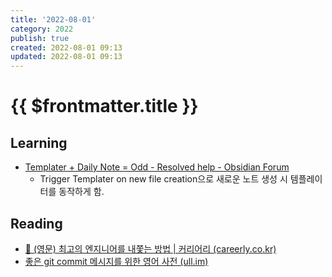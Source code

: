 ```yaml
---
title: '2022-08-01'
category: 2022
publish: true
created: 2022-08-01 09:13
updated: 2022-08-01 09:13
---
```


# {{ $frontmatter.title }}

## Learning

- [Templater + Daily Note = Odd - Resolved help - Obsidian Forum](https://forum.obsidian.md/t/templater-daily-note-odd/23801/5)
  - Trigger Templater on new file creation으로 새로운 노트 생성 시 템플레이터를 동작하게 함.

## Reading

- [📰 (영문) 최고의 엔지니어를 내쫓는 방법 | 커리어리 (careerly.co.kr)](https://careerly.co.kr/comments/63231?utm_campaign=self-share)
- [좋은 git commit 메시지를 위한 영어 사전 (ull.im)](https://blog.ull.im/engineering/2019/03/10/logs-on-git.html)
